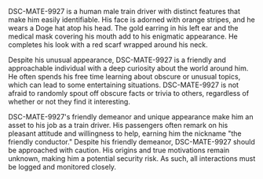 DSC-MATE-9927 is a human male train driver with distinct features that make him easily identifiable. His face is adorned with orange stripes, and he wears a Doge hat atop his head. The gold earring in his left ear and the medical mask covering his mouth add to his enigmatic appearance. He completes his look with a red scarf wrapped around his neck.

Despite his unusual appearance, DSC-MATE-9927 is a friendly and approachable individual with a deep curiosity about the world around him. He often spends his free time learning about obscure or unusual topics, which can lead to some entertaining situations. DSC-MATE-9927 is not afraid to randomly spout off obscure facts or trivia to others, regardless of whether or not they find it interesting.

DSC-MATE-9927's friendly demeanor and unique appearance make him an asset to his job as a train driver. His passengers often remark on his pleasant attitude and willingness to help, earning him the nickname "the friendly conductor." Despite his friendly demeanor, DSC-MATE-9927 should be approached with caution. His origins and true motivations remain unknown, making him a potential security risk. As such, all interactions must be logged and monitored closely.